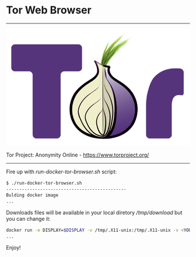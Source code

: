 # Tor Web Browser
--------------------

![alt TOR](https://github.com/boaglio/dockerfiles/raw/master/boaglio/tor-browser/tor.png)

Tor Project: Anonymity Online - https://www.torproject.org/

--------------------

Fire up with *run-docker-tor-browser.sh*  script:


```sh
$ ./run-docker-tor-browser.sh 
----------------------------------------------
Bulding docker image
...
```

Downloads files will be available in your local diretory */tmp/download* but you can change it:


```sh
docker run -e DISPLAY=$DISPLAY -v /tmp/.X11-unix:/tmp/.X11-unix -v <YOUR_LOCAL_DIRECTORY>:/home/anonymous/tor-browser_en-US/Browser/Downloads  boaglio/tor-browser
...
```

Enjoy!

